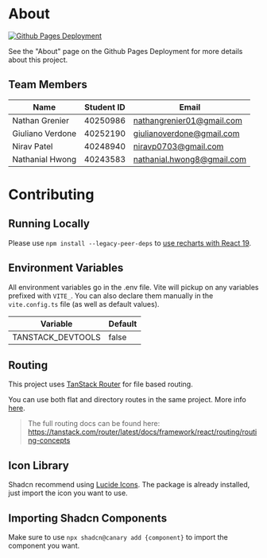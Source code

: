 # About

[![Github Pages Deployment](https://github.com/NathanGrenier/SOEN-357/actions/workflows/gh-pages.yaml/badge.svg?branch=main)](https://github.com/NathanGrenier/SOEN-357/actions/workflows/gh-pages.yaml)

See the "About" page on the Github Pages Deployment for more details about this project.

## Team Members

| Name             | Student ID | Email                      |
| ---------------- | ---------- | -------------------------- |
| Nathan Grenier   | 40250986   | nathangrenier01@gmail.com  |
| Giuliano Verdone | 40252190   | giulianoverdone@gmail.com  |
| Nirav Patel      | 40248940   | niravp0703@gmail.com       |
| Nathanial Hwong  | 40243583   | nathanial.hwong8@gmail.com |

# Contributing

## Running Locally

Please use `npm install --legacy-peer-deps` to [use recharts with React 19](https://ui.shadcn.com/docs/react-19#recharts).

## Environment Variables

All environment variables go in the .env file. Vite will pickup on any variables prefixed with `VITE_`. You can also declare them manually in the `vite.config.ts` file (as well as default values).

| Variable          | Default |
| ----------------- | ------- |
| TANSTACK_DEVTOOLS | false   |

## Routing

This project uses [TanStack Router](https://tanstack.com/router/latest) for file based routing.

You can use both flat and directory routes in the same project. More info [here](https://tanstack.com/router/latest/docs/framework/react/routing/file-based-routing#mixed-flat-and-directory-routes).

> The full routing docs can be found here: https://tanstack.com/router/latest/docs/framework/react/routing/routing-concepts

## Icon Library

Shadcn recommend using [Lucide Icons](https://lucide.dev/icons/). The package is already installed, just import the icon you want to use.

## Importing Shadcn Components

Make sure to use `npx shadcn@canary add {component}` to import the component you want.
